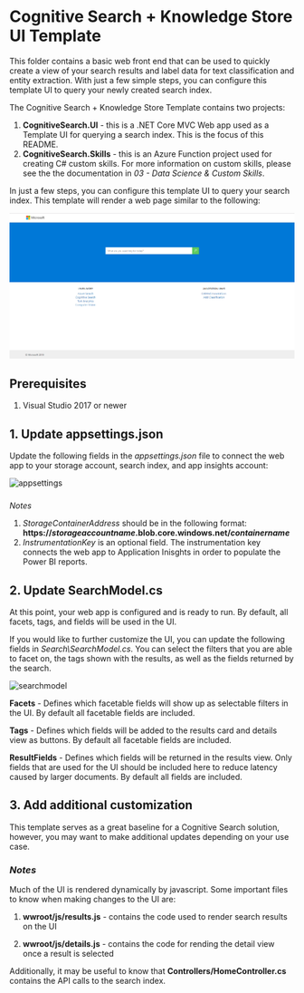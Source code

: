# Cognitive Search + Knowledge Store UI Template
This folder contains a basic web front end that can be used to quickly create a view of your search results and label data for text classification and entity extraction.  With just a few simple steps, you can configure this template UI to query your newly created search index.

The Cognitive Search + Knowledge Store Template contains two projects:

1. **CognitiveSearch.UI** - this is a .NET Core MVC Web app used as a Template UI for querying a search index. This is the focus of this README.
2. **CognitiveSearch.Skills** - this is an Azure Function project used for creating C# custom skills. For more information on custom skills, please see the the documentation in *03 - Data Science & Custom Skills*.

In just a few steps, you can configure this template UI to query your search index. This template will render a web page similar to the following:

![web user interface](../images/HomePage.PNG)



## Prerequisites
1. Visual Studio 2017 or newer

## 1. Update appsettings.json

Update the following fields in the *appsettings.json* file to connect the web app to your storage account, search index, and app insights account:

![appsettings](../images/Config.png)

###
*Notes*
1. *StorageContainerAddress* should be in the following format: **https://*storageaccountname*.blob.core.windows.net/*containername***
2. *InstrumentationKey* is an optional field. The instrumentation key connects the web app to Application Inisghts in order to populate the Power BI reports.

## 2. Update SearchModel.cs
At this point, your web app is configured and is ready to run. By default, all facets, tags, and fields will be used in the UI.

If you would like to further customize the UI, you can update the following fields in *Search\SearchModel.cs*. You can select the filters that you are able to facet on, the tags shown with the results, as well as the fields returned by the search.

![searchmodel](../images/SearchModel.png)

**Facets** - Defines which facetable fields will show up as selectable filters in the UI. By default all facetable fields are included.

**Tags** - Defines which fields will be added to the results card and details view as buttons. By default all facetable fields are included.

**ResultFields** - Defines which fields will be returned in the results view. Only fields that are used for the UI should be included here to reduce latency caused by larger documents. By default all fields are included.

## 3. Add additional customization
This template serves as a great baseline for a Cognitive Search solution, however, you may want to make additional updates depending on your use case. 

### *Notes*
Much of the UI is rendered dynamically by javascript. Some important files to know when making changes to the UI are:

1. **wwroot/js/results.js** - contains the code used to render search results on the UI

2. **wwroot/js/details.js** - contains the code for rending the detail view once a result is selected

Additionally, it may be useful to know that **Controllers/HomeController.cs** contains the API calls to the search index.
